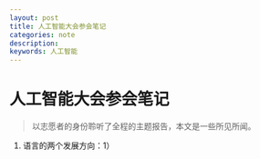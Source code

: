 ```yaml
---
layout: post
title: 人工智能大会参会笔记
categories: note
description:
keywords: 人工智能
---
```

# 人工智能大会参会笔记
> 以志愿者的身份聆听了全程的主题报告，本文是一些所见所闻。

1. 语言的两个发展方向：1）
